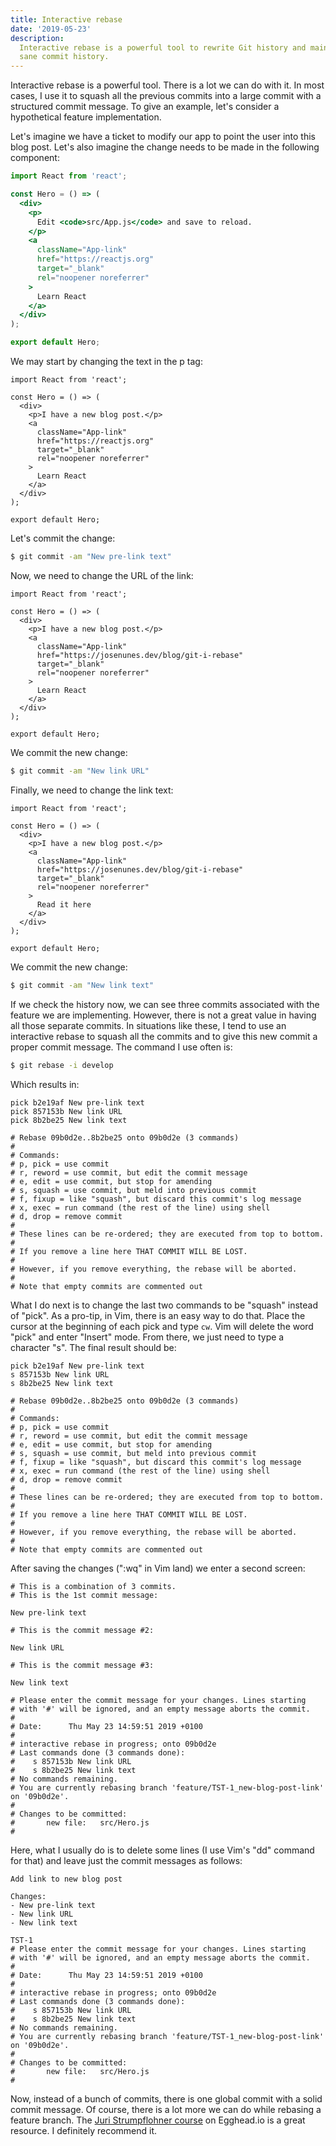 ```yaml
---
title: Interactive rebase
date: '2019-05-23'
description:
  Interactive rebase is a powerful tool to rewrite Git history and maintain a
  sane commit history.
---
```


Interactive rebase is a powerful tool. There is a lot we can do with it. In most
cases, I use it to squash all the previous commits into a large commit with a
structured commit message. To give an example, let's consider a hypothetical
feature implementation.

Let's imagine we have a ticket to modify our app to point the user into this
blog post. Let's also imagine the change needs to be made in the following
component:

```jsx
import React from 'react';

const Hero = () => (
  <div>
    <p>
      Edit <code>src/App.js</code> and save to reload.
    </p>
    <a
      className="App-link"
      href="https://reactjs.org"
      target="_blank"
      rel="noopener noreferrer"
    >
      Learn React
    </a>
  </div>
);

export default Hero;
```

We may start by changing the text in the p tag:

```jsx{5}
import React from 'react';

const Hero = () => (
  <div>
    <p>I have a new blog post.</p>
    <a
      className="App-link"
      href="https://reactjs.org"
      target="_blank"
      rel="noopener noreferrer"
    >
      Learn React
    </a>
  </div>
);

export default Hero;
```

Let's commit the change:

```bash
$ git commit -am "New pre-link text"
```

Now, we need to change the URL of the link:

```jsx{8}
import React from 'react';

const Hero = () => (
  <div>
    <p>I have a new blog post.</p>
    <a
      className="App-link"
      href="https://josenunes.dev/blog/git-i-rebase"
      target="_blank"
      rel="noopener noreferrer"
    >
      Learn React
    </a>
  </div>
);

export default Hero;
```

We commit the new change:

```bash
$ git commit -am "New link URL"
```

Finally, we need to change the link text:

```jsx{12}
import React from 'react';

const Hero = () => (
  <div>
    <p>I have a new blog post.</p>
    <a
      className="App-link"
      href="https://josenunes.dev/blog/git-i-rebase"
      target="_blank"
      rel="noopener noreferrer"
    >
      Read it here
    </a>
  </div>
);

export default Hero;
```

We commit the new change:

```bash
$ git commit -am "New link text"
```

If we check the history now, we can see three commits associated with the
feature we are implementing. However, there is not a great value in having all
those separate commits. In situations like these, I tend to use an interactive
rebase to squash all the commits and to give this new commit a proper commit
message. The command I use often is:

```bash
$ git rebase -i develop
```

Which results in:

```git
pick b2e19af New pre-link text
pick 857153b New link URL
pick 8b2be25 New link text

# Rebase 09b0d2e..8b2be25 onto 09b0d2e (3 commands)
#
# Commands:
# p, pick = use commit
# r, reword = use commit, but edit the commit message
# e, edit = use commit, but stop for amending
# s, squash = use commit, but meld into previous commit
# f, fixup = like "squash", but discard this commit's log message
# x, exec = run command (the rest of the line) using shell
# d, drop = remove commit
#
# These lines can be re-ordered; they are executed from top to bottom.
#
# If you remove a line here THAT COMMIT WILL BE LOST.
#
# However, if you remove everything, the rebase will be aborted.
#
# Note that empty commits are commented out
```

What I do next is to change the last two commands to be "squash" instead of
"pick". As a pro-tip, in Vim, there is an easy way to do that. Place the cursor
at the beginning of each pick and type `cw`. Vim will delete the word "pick" and
enter "Insert" mode. From there, we just need to type a character "s". The final
result should be:

```git{2-3}
pick b2e19af New pre-link text
s 857153b New link URL
s 8b2be25 New link text

# Rebase 09b0d2e..8b2be25 onto 09b0d2e (3 commands)
#
# Commands:
# p, pick = use commit
# r, reword = use commit, but edit the commit message
# e, edit = use commit, but stop for amending
# s, squash = use commit, but meld into previous commit
# f, fixup = like "squash", but discard this commit's log message
# x, exec = run command (the rest of the line) using shell
# d, drop = remove commit
#
# These lines can be re-ordered; they are executed from top to bottom.
#
# If you remove a line here THAT COMMIT WILL BE LOST.
#
# However, if you remove everything, the rebase will be aborted.
#
# Note that empty commits are commented out
```

After saving the changes (":wq" in Vim land) we enter a second screen:

```git
# This is a combination of 3 commits.
# This is the 1st commit message:

New pre-link text

# This is the commit message #2:

New link URL

# This is the commit message #3:

New link text

# Please enter the commit message for your changes. Lines starting
# with '#' will be ignored, and an empty message aborts the commit.
#
# Date:      Thu May 23 14:59:51 2019 +0100
#
# interactive rebase in progress; onto 09b0d2e
# Last commands done (3 commands done):
#    s 857153b New link URL
#    s 8b2be25 New link text
# No commands remaining.
# You are currently rebasing branch 'feature/TST-1_new-blog-post-link' on '09b0d2e'.
#
# Changes to be committed:
#       new file:   src/Hero.js
#
```

Here, what I usually do is to delete some lines (I use Vim's "dd" command for
that) and leave just the commit messages as follows:

```git{1-8}
Add link to new blog post

Changes:
- New pre-link text
- New link URL
- New link text

TST-1
# Please enter the commit message for your changes. Lines starting
# with '#' will be ignored, and an empty message aborts the commit.
#
# Date:      Thu May 23 14:59:51 2019 +0100
#
# interactive rebase in progress; onto 09b0d2e
# Last commands done (3 commands done):
#    s 857153b New link URL
#    s 8b2be25 New link text
# No commands remaining.
# You are currently rebasing branch 'feature/TST-1_new-blog-post-link' on '09b0d2e'.
#
# Changes to be committed:
#       new file:   src/Hero.js
#
```

Now, instead of a bunch of commits, there is one global commit with a solid
commit message. Of course, there is a lot more we can do while rebasing a
feature branch. The
[Juri Strumpflohner course](https://egghead.io/courses/productive-git-for-developers)
on Egghead.io is a great resource. I definitely recommend it.
